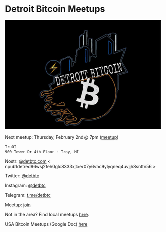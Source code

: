 # Detroit Bitcoin Meetups

<img src="images/photo_2021-10-11_10-59-55.jpg" width="500" />


Next meetup: Thursday, February 2nd @ 7pm ([meetup](https://www.meetup.com/detbtc/events/291048113/))

```
TruOI
900 Tower Dr 4th Floor · Troy, MI
```
Nostr: [@detbtc.com](https://snort.social/p/npub1detred96wsj2feh0glc8333xjtxex07y6vhc9ylyqneq4uvjjh8snttn56) < npub1detred96wsj2feh0glc8333xjtxex07y6vhc9ylyqneq4uvjjh8snttn56 >

Twitter: [@detbtc](https://twitter.com/detbtc)

Instagram: [@detbtc](https://www.instagram.com/detbtc/)

Telegram: [t.me/detbtc](https://t.me/detbtc)

Meetup: [join](https://www.meetup.com/detbtc/)


Not in the area? Find local meetups [here](https://bitcoin-only.com/meetups).

USA Bitcoin Meetups (Google Doc) [here](https://docs.google.com/spreadsheets/d/1UzyzzI08MJjW3qPniMIJrWlwfGbH_aeUJgzfFa-D4YY/edit#gid=0)

